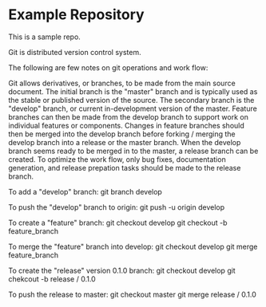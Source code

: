 # Example Repository
This is a sample repo.

Git is distributed version control system.

The following are few notes on git operations and work flow:

Git allows derivatives, or branches, to be made from the main source document. The initial branch is the "master" branch and is typically used as the stable or published version of the source. The secondary branch is the "develop" branch, or current in-development version of the master. Feature branches can then be made from the develop branch to support work on individual features or components. Changes in feature branches should then be merged into the develop branch before forking / merging the develop branch into a release or the master branch. When the develop branch seems ready to be merged in to the master, a release branch can be created. To optimize the work flow, only bug fixes, documentation generation, and release prepation tasks should be made to the release branch.

To add a "develop" branch:
    git branch develop

To push the "develop" branch to origin:
    git push -u origin develop

To create a "feature" branch:
    git checkout develop
    git checkout -b feature_branch

To merge the "feature" branch into develop:
    git checkout develop
    git merge feature_branch

To create the "release" version 0.1.0 branch:
    git checkout develop
    git chekcout -b release / 0.1.0

To push the release to master:
    git checkout master
    git merge release / 0.1.0

